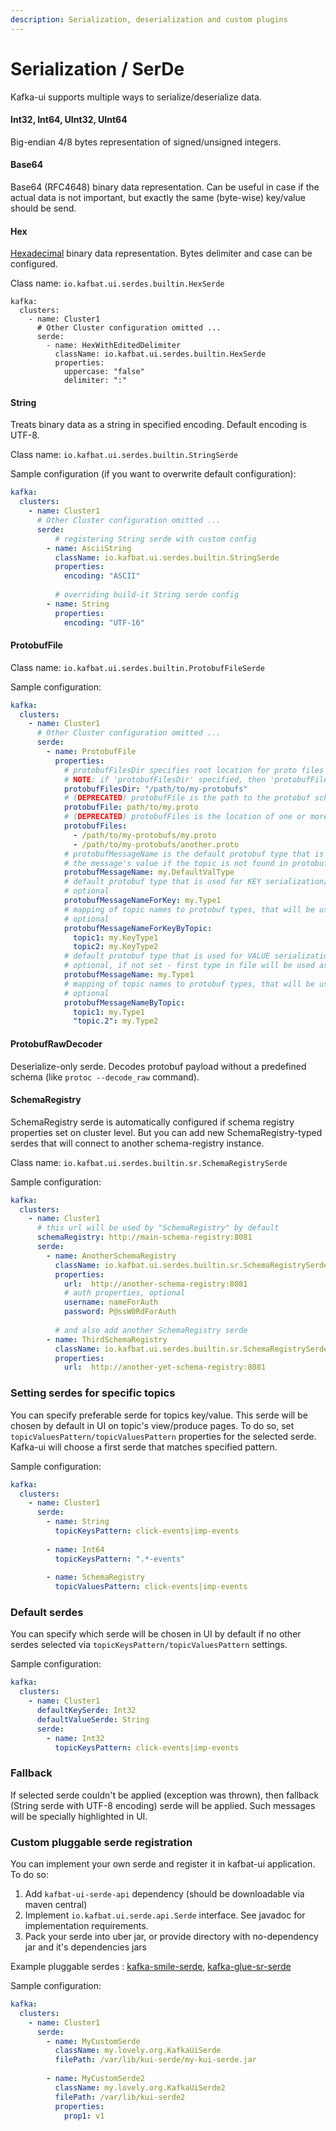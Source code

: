 ```yaml
---
description: Serialization, deserialization and custom plugins
---
```


# Serialization / SerDe

Kafka-ui supports multiple ways to serialize/deserialize data.

#### Int32, Int64, UInt32, UInt64

Big-endian 4/8 bytes representation of signed/unsigned integers.

#### Base64

Base64 (RFC4648) binary data representation. Can be useful in case if the actual data is not important, but exactly the same (byte-wise) key/value should be send.

#### Hex

[Hexadecimal](https://en.wikipedia.org/wiki/Hexadecimal) binary data representation. Bytes delimiter and case can be configured.&#x20;

Class name: `io.kafbat.ui.serdes.builtin.HexSerde`

```
kafka:
  clusters:
    - name: Cluster1
      # Other Cluster configuration omitted ... 
      serde:
        - name: HexWithEditedDelimiter
          className: io.kafbat.ui.serdes.builtin.HexSerde
          properties:
            uppercase: "false"
            delimiter: ":"
```

#### String

Treats binary data as a string in specified encoding. Default encoding is UTF-8.

Class name: `io.kafbat.ui.serdes.builtin.StringSerde`

Sample configuration (if you want to overwrite default configuration):

```yaml
kafka:
  clusters:
    - name: Cluster1
      # Other Cluster configuration omitted ... 
      serde:
          # registering String serde with custom config
        - name: AsciiString
          className: io.kafbat.ui.serdes.builtin.StringSerde
          properties:
            encoding: "ASCII"
        
          # overriding build-it String serde config   
        - name: String 
          properties:
            encoding: "UTF-16"
```

#### ProtobufFile

Class name: `io.kafbat.ui.serdes.builtin.ProtobufFileSerde`

Sample configuration:

```yaml
kafka:
  clusters:
    - name: Cluster1
      # Other Cluster configuration omitted ... 
      serde:
        - name: ProtobufFile
          properties:
            # protobufFilesDir specifies root location for proto files (will be scanned recursively)
            # NOTE: if 'protobufFilesDir' specified, then 'protobufFile' and 'protobufFiles' settings will be ignored
            protobufFilesDir: "/path/to/my-protobufs"
            # (DEPRECATED) protobufFile is the path to the protobuf schema. (deprecated: please use "protobufFiles")
            protobufFile: path/to/my.proto
            # (DEPRECATED) protobufFiles is the location of one or more protobuf schemas
            protobufFiles:
              - /path/to/my-protobufs/my.proto
              - /path/to/my-protobufs/another.proto
            # protobufMessageName is the default protobuf type that is used to deserialize
            # the message's value if the topic is not found in protobufMessageNameByTopic.    
            protobufMessageName: my.DefaultValType
            # default protobuf type that is used for KEY serialization/deserialization
            # optional
            protobufMessageNameForKey: my.Type1
            # mapping of topic names to protobuf types, that will be used for KEYS  serialization/deserialization
            # optional
            protobufMessageNameForKeyByTopic:
              topic1: my.KeyType1
              topic2: my.KeyType2
            # default protobuf type that is used for VALUE serialization/deserialization
            # optional, if not set - first type in file will be used as default
            protobufMessageName: my.Type1
            # mapping of topic names to protobuf types, that will be used for VALUES  serialization/deserialization
            # optional
            protobufMessageNameByTopic:
              topic1: my.Type1
              "topic.2": my.Type2
```

#### ProtobufRawDecoder

Deserialize-only serde. Decodes protobuf payload without a predefined schema (like `protoc --decode_raw` command).

#### SchemaRegistry

SchemaRegistry serde is automatically configured if schema registry properties set on cluster level. But you can add new SchemaRegistry-typed serdes that will connect to another schema-registry instance.

Class name: `io.kafbat.ui.serdes.builtin.sr.SchemaRegistrySerde`

Sample configuration:

```yaml
kafka:
  clusters:
    - name: Cluster1
      # this url will be used by "SchemaRegistry" by default
      schemaRegistry: http://main-schema-registry:8081
      serde:
        - name: AnotherSchemaRegistry
          className: io.kafbat.ui.serdes.builtin.sr.SchemaRegistrySerde
          properties:
            url:  http://another-schema-registry:8081
            # auth properties, optional
            username: nameForAuth
            password: P@ssW0RdForAuth
        
          # and also add another SchemaRegistry serde
        - name: ThirdSchemaRegistry
          className: io.kafbat.ui.serdes.builtin.sr.SchemaRegistrySerde
          properties:
            url:  http://another-yet-schema-registry:8081
```



### Setting serdes for specific topics

You can specify preferable serde for topics key/value. This serde will be chosen by default in UI on topic's view/produce pages. To do so, set `topicValuesPattern/topicValuesPattern` properties for the selected serde. Kafka-ui will choose a first serde that matches specified pattern.

Sample configuration:

```yaml
kafka:
  clusters:
    - name: Cluster1
      serde:
        - name: String
          topicKeysPattern: click-events|imp-events
        
        - name: Int64
          topicKeysPattern: ".*-events"
        
        - name: SchemaRegistry
          topicValuesPattern: click-events|imp-events
```

### Default serdes

You can specify which serde will be chosen in UI by default if no other serdes selected via `topicKeysPattern/topicValuesPattern` settings.

Sample configuration:

```yaml
kafka:
  clusters:
    - name: Cluster1
      defaultKeySerde: Int32
      defaultValueSerde: String
      serde:
        - name: Int32
          topicKeysPattern: click-events|imp-events
```

### Fallback

If selected serde couldn't be applied (exception was thrown), then fallback (String serde with UTF-8 encoding) serde will be applied. Such messages will be specially highlighted in UI.

### Custom pluggable serde registration

You can implement your own serde and register it in kafbat-ui application. To do so:

1. Add `kafbat-ui-serde-api` dependency (should be downloadable via maven central)
2. Implement `io.kafbat.ui.serde.api.Serde` interface. See javadoc for implementation requirements.
3. Pack your serde into uber jar, or provide directory with no-dependency jar and it's dependencies jars

Example pluggable serdes : [kafka-smile-serde](https://github.com/kafbat/ui-serde-smile), [kafka-glue-sr-serde](https://github.com/kafbat/ui-serde-glue)

Sample configuration:

```yaml
kafka:
  clusters:
    - name: Cluster1
      serde:
        - name: MyCustomSerde
          className: my.lovely.org.KafkaUiSerde
          filePath: /var/lib/kui-serde/my-kui-serde.jar
          
        - name: MyCustomSerde2
          className: my.lovely.org.KafkaUiSerde2
          filePath: /var/lib/kui-serde2
          properties:
            prop1: v1
```
